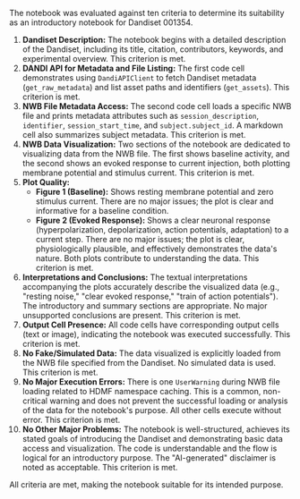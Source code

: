 The notebook was evaluated against ten criteria to determine its suitability as an introductory notebook for Dandiset 001354.

1.  **Dandiset Description:** The notebook begins with a detailed description of the Dandiset, including its title, citation, contributors, keywords, and experimental overview. This criterion is met.
2.  **DANDI API for Metadata and File Listing:** The first code cell demonstrates using `DandiAPIClient` to fetch Dandiset metadata (`get_raw_metadata`) and list asset paths and identifiers (`get_assets`). This criterion is met.
3.  **NWB File Metadata Access:** The second code cell loads a specific NWB file and prints metadata attributes such as `session_description`, `identifier`, `session_start_time`, and `subject.subject_id`. A markdown cell also summarizes subject metadata. This criterion is met.
4.  **NWB Data Visualization:** Two sections of the notebook are dedicated to visualizing data from the NWB file. The first shows baseline activity, and the second shows an evoked response to current injection, both plotting membrane potential and stimulus current. This criterion is met.
5.  **Plot Quality:**
    *   **Figure 1 (Baseline):** Shows resting membrane potential and zero stimulus current. There are no major issues; the plot is clear and informative for a baseline condition.
    *   **Figure 2 (Evoked Response):** Shows a clear neuronal response (hyperpolarization, depolarization, action potentials, adaptation) to a current step. There are no major issues; the plot is clear, physiologically plausible, and effectively demonstrates the data's nature.
    Both plots contribute to understanding the data. This criterion is met.
6.  **Interpretations and Conclusions:** The textual interpretations accompanying the plots accurately describe the visualized data (e.g., "resting noise," "clear evoked response," "train of action potentials"). The introductory and summary sections are appropriate. No major unsupported conclusions are present. This criterion is met.
7.  **Output Cell Presence:** All code cells have corresponding output cells (text or image), indicating the notebook was executed successfully. This criterion is met.
8.  **No Fake/Simulated Data:** The data visualized is explicitly loaded from the NWB file specified from the Dandiset. No simulated data is used. This criterion is met.
9.  **No Major Execution Errors:** There is one `UserWarning` during NWB file loading related to HDMF namespace caching. This is a common, non-critical warning and does not prevent the successful loading or analysis of the data for the notebook's purpose. All other cells execute without error. This criterion is met.
10. **No Other Major Problems:** The notebook is well-structured, achieves its stated goals of introducing the Dandiset and demonstrating basic data access and visualization. The code is understandable and the flow is logical for an introductory purpose. The "AI-generated" disclaimer is noted as acceptable. This criterion is met.

All criteria are met, making the notebook suitable for its intended purpose.